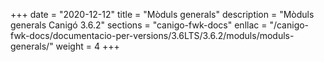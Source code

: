 +++
date        = "2020-12-12"
title       = "Mòduls generals"
description = "Mòduls generals Canigó 3.6.2"
sections    = "canigo-fwk-docs"
enllac		= "/canigo-fwk-docs/documentacio-per-versions/3.6LTS/3.6.2/moduls/moduls-generals/"
weight		= 4
+++
